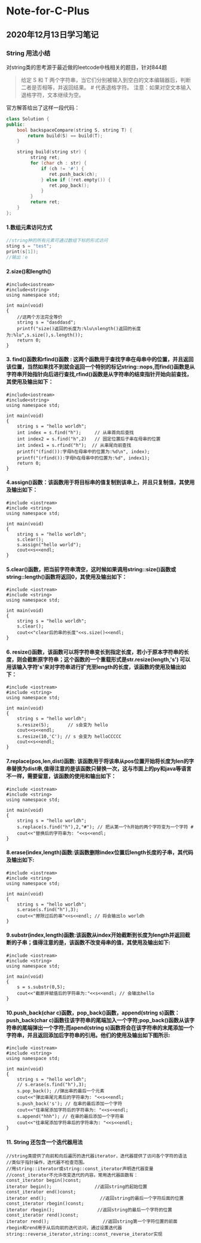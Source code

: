 # Note-for-C-Plus
## 2020年12月13日学习笔记
### String 用法小结  
对string类的思考源于最近做的leetcode中栈相关的题目，针对844题  
>给定 S 和 T 两个字符串，当它们分别被输入到空白的文本编辑器后，判断二者是否相等，并返回结果。 # 代表退格字符。
>注意：如果对空文本输入退格字符，文本继续为空。

官方解答给出了这样一段代码：
```cpp   
class Solution {
public:
    bool backspaceCompare(string S, string T) {
        return build(S) == build(T);
    }

    string build(string str) {
         string ret;
         for (char ch : str) {
             if (ch != '#') {
                ret.push_back(ch);
             } else if (!ret.empty()) {
                ret.pop_back();
             }
         }
         return ret;
    }
};
```
#### 1.数组元素访问方式

```cpp  
//string种的所有元素可通过数组下标的形式访问
sting s = "test";
print(s[1]);
//输出：e  
```

#### 2.size()和length()
    #include<iostream>
    #include<string>
    using namespace std;
 
    int main(void)
    {
        //这两个方法完全等价
        string s = "dasddasd";
        printf("size()返回的长度为:%lu\nlength()返回的长度为:%lu",s.size(),s.length());
        return 0;
    }
#### 3. find()函数和rfind()函数 : 这两个函数用于查找字串在母串中的位置，并且返回该位置，当然如果找不到就会返回一个特别的标记string::nops,而find()函数是从字符串开始指针向后进行查找,rfind()函数是从字符串的结束指针开始向前查找，其使用及输出如下：  
    #include<iostream>
    #include<string>
    using namespace std;

    int main(void)
    {
        string s = "hello worldh";
        int index = s.find("h");     // 从串首向后查找
        int index2 = s.find("h",2)   // 固定位置后子串在母串的位置
        int index1 = s.rfind("h");  // 从串尾向前查找
        printf("(find()):字母h在母串中的位置为:%d\n", index); 
        printf("(rfind()):字母h在母串中的位置为:%d", index1);
        return 0;
    }
#### 4.assign()函数：该函数用于将目标串的值复制到该串上，并且只复制值，其使用及输出如下：  
    #include <iostream>
    #include <string>
    using namespace std;

    int main(void)
    {
        string s = "hello worldh";
        s.clear();
        s.assign("hello world");
        cout<<s<<endl;   
    }
#### 5.clear()函数，把当前字符串清空，这时候如果调用string::size()函数或string::length()函数将返回0，其使用及输出如下：  
    #include <iostream>
    #include <string>
    using namespace std;

    int main(void)
    {
        string s = "hello worldh";
        s.clear();
        cout<<"clear后的串的长度"<<s.size()<<endl;
    }
#### 6. resize()函数，该函数可以将字符串变长到指定长度，若小于原本字符串的长度，则会截断原字符串；这个函数的一个重载形式是str.resize(length,'s') 可以用该输入字符's'来对字符串进行扩充至length的长度，该函数的使用及输出如下：  
    #include <iostream>
    #include <string>
    using namespace std;

    int main(void)
    {
        string s = "hello worldh";
        s.resize(5);       // s会变为 hello
        cout<<s<<endl;
        s.resize(10,'C'); // s 会变为 helloCCCCC
        cout<<s<<endl;   
    }
#### 7.replace(pos,len,dist)函数: 该函数用于将该串从pos位置开始将长度为len的字串替换为dist串,值得注意的是该函数只替换一次，这与市面上的py和java等语言不一样，需要留意，该函数的使用和输出如下：  
    #include <iostream>
    #include <string>
    using namespace std;

    int main(void)
    {
        string s = "hello worldh";
        s.replace(s.find("h"),2,"#"); // 把从第一个h开始的两个字符变为一个字符 #
        cout<<"替换后的字符串为: "<<s<<endl;   
    }
#### 8.erase(index,length)函数:该函数删除index位置后length长度的子串，其代码及输出如下:  
    #include <iostream>
    #include <string>
    using namespace std;

    int main(void)
    {
        string s = "hello worldh";
        s.erase(s.find("h"),3);
        cout<<"擦除过后的串"<<s<<endl; // 将会输出lo worldh
    }
#### 9.substr(index,length)函数:该函数从index开始截断到长度为length并返回截断的子串；值得注意的是，该函数不改变母串的值，其使用及输出如下:  
    #include <iostream>
    #include <string>
    using namespace std;

    int main(void)
    {
        s = s.substr(0,5); 
        cout<<"截断并赋值后的字符串为:"<<s<<endl; // 会输出hello
    }
#### 10.push_back(char c)函数，pop_back()函数，append(string s)函数：push_back(char c)函数往该字符串的尾端加入一个字符;pop_back()函数从该字符串的尾端弹出一个字符;而apend(string s)函数将会在该字符串的末尾添加一个字符串，并且返回添加后字符串的引用。他们的使用及输出如下图所示:  
    #include <iostream>
    #include <string>
    using namespace std;

    int main(void)
    {
        string s = "hello worldh";
        // s.erase(s.find("h"),3);
        s.pop_back(); //弹出串的最后一个元素
        cout<<"弹出串尾元素后的字符串为: "<<s<<endl;
        s.push_back('s'); // 在串的最后添加一个字符
        cout<<"往串尾添加字符后的字符串为: "<<s<<endl;
        s.append("hhh"); // 在串的最后添加一个字符串
        cout<<"往串尾添加字符串后的字符串为: "<<s<<endl;
    }
#### 11. String 还包含一个迭代器用法
    //string类提供了向前和向后遍历的迭代器iterator，迭代器提供了访问各个字符的语法
    //类似于指针操作，迭代器不检查范围。
    //用string::iterator或string::const_iterator声明迭代器变量
    //const_iterator不允许改变迭代的内容。常用迭代器函数有：
    const_iterator begin()const;
    iterator begin();                //返回string的起始位置
    const_iterator end()const;
    iterator end();                    //返回string的最后一个字符后面的位置
    const_iterator rbegin()const;
    iterator rbegin();                //返回string的最后一个字符的位置
    const_iterator rend()const;
    iterator rend();                    //返回string第一个字符位置的前面
    rbegin和rend用于从后向前的迭代访问，通过设置迭代器string::reverse_iterator,string::const_reverse_iterator实现
